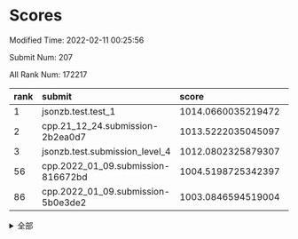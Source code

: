# Scores

Modified Time: 2022-02-11 00:25:56

Submit Num: 207

All Rank Num: 172217

| rank |               submit               |       score        |       sigma        | pk_num |
| :--- | :--------------------------------- | :----------------- | :----------------- | :----- |
| 1    | jsonzb.test.test_1                 | 1014.0660035219472 | 0.8315092352504438 | 3331   |
| 2    | cpp.21_12_24.submission-2b2ea0d7   | 1013.5222035045097 | 0.8051013646773275 | 3331   |
| 3    | jsonzb.test.submission_level_4     | 1012.0802325879307 | 0.7589747835929799 | 3333   |
| 56   | cpp.2022_01_09.submission-816672bd | 1004.5198725342397 | 0.7247575761836674 | 3325   |
| 86   | cpp.2022_01_09.submission-5b0e3de2 | 1003.0846594519004 | 0.7100437175165704 | 3330   |


<details>
<summary>全部</summary>

| rank |                 submit                 |       score        |       sigma        | pk_num |
| :--- | :------------------------------------- | :----------------- | :----------------- | :----- |
| 1    | jsonzb.test.test_1                     | 1014.0660035219472 | 0.8315092352504438 | 3331   |
| 2    | cpp.21_12_24.submission-2b2ea0d7       | 1013.5222035045097 | 0.8051013646773275 | 3331   |
| 3    | jsonzb.test.submission_level_4         | 1012.0802325879307 | 0.7589747835929799 | 3333   |
| 4    | gobigger.level_3.submission_level_3_42 | 1011.5692541786123 | 0.7590103304283927 | 3327   |
| 5    | gobigger.level_3.submission_level_3_45 | 1011.0360666065808 | 0.7566220912760717 | 3328   |
| 6    | gobigger.level_3.submission_level_3_10 | 1010.9645878731437 | 0.7896071188301712 | 3332   |
| 7    | gobigger.level_3.submission_level_3_9  | 1010.9185702623845 | 0.7520151036615347 | 3331   |
| 8    | gobigger.level_3.submission_level_3_12 | 1010.8544358408597 | 0.7713188028344194 | 3325   |
| 9    | gobigger.level_3.submission_level_3_1  | 1010.8157292280594 | 0.7738243307648506 | 3329   |
| 10   | gobigger.level_3.submission_level_3_41 | 1010.7889070452999 | 0.7573059339489345 | 3331   |
| 11   | gobigger.level_3.submission_level_3_6  | 1010.7845728139255 | 0.7647341933305484 | 3329   |
| 12   | gobigger.level_3.submission_level_3_20 | 1010.7078165797042 | 0.7657957530131623 | 3328   |
| 13   | gobigger.level_3.submission_level_3_43 | 1010.7011227428386 | 0.7766822925813095 | 3325   |
| 14   | gobigger.level_3.submission_level_3_13 | 1010.6294697674717 | 0.7776186177300813 | 3328   |
| 15   | gobigger.level_3.submission_level_3_36 | 1010.6224118737701 | 0.7678786543715689 | 3331   |
| 16   | gobigger.level_3.submission_level_3_31 | 1010.6123241361083 | 0.7665191033984917 | 3333   |
| 17   | gobigger.level_3.submission_level_3_7  | 1010.6083543878394 | 0.7799220385141069 | 3325   |
| 18   | gobigger.level_3.submission_level_3_23 | 1010.5614572681859 | 0.764269811411155  | 3329   |
| 19   | gobigger.level_3.submission_level_3_28 | 1010.5534856363663 | 0.7826588459562962 | 3328   |
| 20   | gobigger.level_3.submission_level_3_4  | 1010.448745165322  | 0.761631179205381  | 3327   |
| 21   | gobigger.level_3.submission_level_3_8  | 1010.4174005076444 | 0.750835068268789  | 3323   |
| 22   | gobigger.level_3.submission_level_3_46 | 1010.2730692625977 | 0.7644274532871668 | 3325   |
| 23   | gobigger.level_3.submission_level_3_11 | 1010.2580055848124 | 0.7698383889789945 | 3325   |
| 24   | gobigger.level_3.submission_level_3_29 | 1010.2482317867382 | 0.7808594911976275 | 3333   |
| 25   | gobigger.level_3.submission_level_3_34 | 1010.1896332629324 | 0.7637399168536878 | 3326   |
| 26   | gobigger.level_3.submission_level_3_22 | 1010.0175747254286 | 0.7689523200091976 | 3329   |
| 27   | gobigger.level_3.submission_level_3_2  | 1009.9707186194079 | 0.7324536714091178 | 3330   |
| 28   | gobigger.level_3.submission_level_3_26 | 1009.9561989910435 | 0.7543421328392167 | 3333   |
| 29   | gobigger.level_3.submission_level_3_27 | 1009.8993912549053 | 0.7527454415712458 | 3326   |
| 30   | gobigger.level_3.submission_level_3_48 | 1009.8694405212697 | 0.7679216512768835 | 3322   |
| 31   | gobigger.level_3.submission_level_3_49 | 1009.8069965398835 | 0.7572676419234572 | 3327   |
| 32   | gobigger.level_3.submission_level_3_40 | 1009.7861472534386 | 0.7471267312500679 | 3326   |
| 33   | gobigger.level_3.submission_level_3_39 | 1009.7284355664243 | 0.7397456764291521 | 3326   |
| 34   | gobigger.level_3.submission_level_3_21 | 1009.7213954294502 | 0.7547464239077544 | 3326   |
| 35   | gobigger.level_3.submission_level_3_38 | 1009.4435997153416 | 0.768460804661366  | 3327   |
| 36   | gobigger.level_3.submission_level_3_5  | 1009.3859877943678 | 0.7454205811991623 | 3327   |
| 37   | gobigger.level_3.submission_level_3_16 | 1009.3834522283048 | 0.7461474427384476 | 3328   |
| 38   | gobigger.level_3.submission_level_3_0  | 1009.3425753274239 | 0.7699565707417007 | 3324   |
| 39   | gobigger.level_3.submission_level_3_14 | 1009.3061937568144 | 0.7370732777229335 | 3324   |
| 40   | gobigger.level_3.submission_level_3_44 | 1009.2609452866184 | 0.7439591738831984 | 3327   |
| 41   | gobigger.level_3.submission_level_3_24 | 1009.0497700100433 | 0.7373180048076745 | 3330   |
| 42   | gobigger.level_3.submission_level_3_3  | 1009.0470520375865 | 0.7542938405557754 | 3327   |
| 43   | gobigger.level_3.submission_level_3_47 | 1009.0379771509128 | 0.7578528290730535 | 3328   |
| 44   | gobigger.level_3.submission_level_3_30 | 1008.9535496224285 | 0.7437530180616745 | 3324   |
| 45   | gobigger.level_3.submission_level_3_19 | 1008.9277790837165 | 0.7482614631166038 | 3329   |
| 46   | gobigger.level_3.submission_level_3_15 | 1008.922075270045  | 0.7529202571503574 | 3330   |
| 47   | gobigger.level_3.submission_level_3_25 | 1008.917155272376  | 0.7285560805871049 | 3323   |
| 48   | gobigger.level_3.submission_level_3_18 | 1008.6677233428652 | 0.7708603037362117 | 3328   |
| 49   | gobigger.level_3.submission_level_3_37 | 1008.6005540852636 | 0.7578835480283816 | 3328   |
| 50   | gobigger.level_3.submission_level_3_32 | 1008.592446753109  | 0.7453833937758162 | 3325   |
| 51   | gobigger.level_3.submission_level_3_35 | 1008.5709783014144 | 0.7495954232899993 | 3322   |
| 52   | gobigger.level_3.submission_level_3_33 | 1008.4459659690948 | 0.7446493550738098 | 3321   |
| 53   | gobigger.level_3.submission_level_3_17 | 1007.9223167051118 | 0.7376995693408106 | 3328   |
| 54   | gobigger.level_1.submission_level_1_15 | 1004.7935783385062 | 0.7165916435362263 | 3327   |
| 55   | gobigger.level_1.submission_level_1_33 | 1004.5219642105924 | 0.7173941951043035 | 3328   |
| 56   | cpp.2022_01_09.submission-816672bd     | 1004.5198725342397 | 0.7247575761836674 | 3325   |
| 57   | gobigger.level_1.submission_level_1_34 | 1004.3259395491874 | 0.7300010362577958 | 3323   |
| 58   | gobigger.level_1.submission_level_1_17 | 1004.2146460753665 | 0.7165159771069046 | 3329   |
| 59   | gobigger.level_1.submission_level_1_29 | 1004.2017466452851 | 0.7253643603352848 | 3325   |
| 60   | gobigger.level_1.submission_level_1_20 | 1003.9990608742963 | 0.7115006891640326 | 3333   |
| 61   | gobigger.level_1.submission_level_1_21 | 1003.9768861836027 | 0.7311979381941203 | 3330   |
| 62   | gobigger.level_1.submission_level_1_0  | 1003.9519483047571 | 0.7270927250191282 | 3329   |
| 63   | gobigger.level_1.submission_level_1_45 | 1003.9376663241898 | 0.7177236488528225 | 3328   |
| 64   | gobigger.level_1.submission_level_1_31 | 1003.9360560755964 | 0.7249192083780608 | 3329   |
| 65   | gobigger.level_1.submission_level_1_30 | 1003.9063356089541 | 0.7182620836006077 | 3326   |
| 66   | gobigger.level_1.submission_level_1_40 | 1003.8843585655535 | 0.7115122389697428 | 3327   |
| 67   | gobigger.level_1.submission_level_1_10 | 1003.8277537579893 | 0.7331152827738617 | 3327   |
| 68   | gobigger.level_1.submission_level_1_39 | 1003.7204242521493 | 0.7171844702146994 | 3330   |
| 69   | gobigger.level_1.submission_level_1_28 | 1003.7084182644206 | 0.7288723508452671 | 3324   |
| 70   | gobigger.level_1.submission_level_1_27 | 1003.6692169899799 | 0.7201050148351855 | 3331   |
| 71   | gobigger.level_1.submission_level_1_9  | 1003.6598720315541 | 0.7115986717068962 | 3325   |
| 72   | gobigger.level_1.submission_level_1_37 | 1003.6566856313957 | 0.7217989203649424 | 3326   |
| 73   | gobigger.level_1.submission_level_1_22 | 1003.6498314310645 | 0.7251052833566515 | 3323   |
| 74   | gobigger.level_1.submission_level_1_6  | 1003.6227079147466 | 0.717431407493457  | 3328   |
| 75   | gobigger.level_1.submission_level_1_32 | 1003.5324730513695 | 0.7164351870432387 | 3328   |
| 76   | gobigger.level_1.submission_level_1_47 | 1003.5056851551118 | 0.7037461926793163 | 3327   |
| 77   | gobigger.level_1.submission_level_1_1  | 1003.4737542819536 | 0.717103237208994  | 3330   |
| 78   | gobigger.level_1.submission_level_1_16 | 1003.42577246679   | 0.7158756184500787 | 3329   |
| 79   | gobigger.level_1.submission_level_1_4  | 1003.3973513019603 | 0.7241058375877586 | 3325   |
| 80   | gobigger.level_1.submission_level_1_11 | 1003.3223922225675 | 0.7113388617860629 | 3330   |
| 81   | gobigger.level_1.submission_level_1_14 | 1003.2917839117132 | 0.7012340219806545 | 3328   |
| 82   | gobigger.level_1.submission_level_1_19 | 1003.2589365121967 | 0.7093390724975259 | 3326   |
| 83   | gobigger.level_1.submission_level_1_48 | 1003.1258068174333 | 0.7128327063431193 | 3333   |
| 84   | gobigger.level_1.submission_level_1_3  | 1003.1061049841436 | 0.7124081573795624 | 3326   |
| 85   | gobigger.level_1.submission_level_1_23 | 1003.0968436443904 | 0.7124903339590951 | 3327   |
| 86   | cpp.2022_01_09.submission-5b0e3de2     | 1003.0846594519004 | 0.7100437175165704 | 3330   |
| 87   | gobigger.level_1.submission_level_1_35 | 1002.9969891490078 | 0.7178218135818087 | 3326   |
| 88   | gobigger.level_1.submission_level_1_44 | 1002.9011665087105 | 0.7081182156482119 | 3330   |
| 89   | gobigger.level_1.submission_level_1_12 | 1002.8443705962185 | 0.7098789862955361 | 3325   |
| 90   | gobigger.level_1.submission_level_1_41 | 1002.8422543496819 | 0.7061110957626378 | 3327   |
| 91   | gobigger.level_1.submission_level_1_46 | 1002.8323917847647 | 0.6996661719497173 | 3326   |
| 92   | gobigger.level_1.submission_level_1_7  | 1002.8155068109135 | 0.7041733530600187 | 3328   |
| 93   | gobigger.level_1.submission_level_1_13 | 1002.7900178574938 | 0.7150766060789626 | 3327   |
| 94   | gobigger.level_1.submission_level_1_8  | 1002.778067536044  | 0.7310290659279918 | 3332   |
| 95   | gobigger.level_1.submission_level_1_49 | 1002.7702357619587 | 0.7212851132932608 | 3329   |
| 96   | gobigger.level_1.submission_level_1_18 | 1002.6932171149533 | 0.7203803393669892 | 3326   |
| 97   | gobigger.level_1.submission_level_1_2  | 1002.6784007619128 | 0.7155964033466815 | 3325   |
| 98   | gobigger.level_1.submission_level_1_5  | 1002.5928719417419 | 0.712568725167608  | 3329   |
| 99   | gobigger.level_1.submission_level_1_26 | 1002.5246905812159 | 0.7099811326491727 | 3327   |
| 100  | gobigger.level_1.submission_level_1_24 | 1002.2854552146947 | 0.7177511976218549 | 3331   |
| 101  | gobigger.level_1.submission_level_1_25 | 1002.2322911121012 | 0.7214647218658    | 3329   |
| 102  | gobigger.level_1.submission_level_1_43 | 1002.1830879920643 | 0.7120258114666539 | 3326   |
| 103  | gobigger.level_1.submission_level_1_36 | 1001.9862386502466 | 0.7131980737143166 | 3324   |
| 104  | gobigger.level_1.submission_level_1_38 | 1001.7168131492025 | 0.7139424769038171 | 3334   |
| 105  | gobigger.level_1.submission_level_1_42 | 1001.6020841279097 | 0.709333451255143  | 3328   |
| 106  | gobigger.random.submission_random_7    | 997.274848380667   | 0.7031909521470395 | 3327   |
| 107  | gobigger.random.submission_random_36   | 997.2353271077027  | 0.7138319820013319 | 3328   |
| 108  | gobigger.random.submission_random_0    | 997.1351394711486  | 0.7032275842985347 | 3329   |
| 109  | gobigger.random.submission_random_21   | 997.0163022508887  | 0.707048720912875  | 3330   |
| 110  | gobigger.random.submission_random_42   | 997.0155229079581  | 0.7100011873204445 | 3328   |
| 111  | gobigger.random.submission_random_23   | 996.9918073006988  | 0.6936767156509851 | 3327   |
| 112  | gobigger.random.submission_random_48   | 996.973344812173   | 0.7091954212383954 | 3327   |
| 113  | gobigger.random.submission_random_24   | 996.9513722295051  | 0.7117082185782994 | 3329   |
| 114  | gobigger.random.submission_random_31   | 996.633078872612   | 0.7060600222373312 | 3330   |
| 115  | gobigger.random.submission_random_40   | 996.5726490310684  | 0.6977909936643355 | 3328   |
| 116  | gobigger.random.submission_random_29   | 996.5104699476574  | 0.7075418921177383 | 3327   |
| 117  | gobigger.random.submission_random_14   | 996.45368522016    | 0.7174002340635669 | 3327   |
| 118  | gobigger.random.submission_random_8    | 996.4106787555025  | 0.7157478257923049 | 3328   |
| 119  | gobigger.random.submission_random_6    | 996.3553420472526  | 0.7099490189034088 | 3328   |
| 120  | gobigger.random.submission_random_28   | 996.3147462819868  | 0.7069801944761147 | 3331   |
| 121  | gobigger.random.submission_random_34   | 996.2871578679722  | 0.7064537487409979 | 3330   |
| 122  | gobigger.random.submission_random_11   | 996.2557925334186  | 0.7187291105164346 | 3326   |
| 123  | gobigger.random.submission_random_46   | 996.2275153447764  | 0.7185615077960295 | 3327   |
| 124  | gobigger.random.submission_random_16   | 996.1203819872967  | 0.7128393318357917 | 3329   |
| 125  | gobigger.random.submission_random_2    | 996.033806312709   | 0.7069558713565528 | 3325   |
| 126  | gobigger.random.submission_random_38   | 996.0070609879573  | 0.7039634696723996 | 3328   |
| 127  | gobigger.random.submission_random_25   | 995.9837604375685  | 0.7037662385282009 | 3325   |
| 128  | gobigger.random.submission_random_39   | 995.9705456814428  | 0.7008384111503109 | 3325   |
| 129  | gobigger.random.submission_random_19   | 995.9194266049891  | 0.7191280330298206 | 3330   |
| 130  | gobigger.random.submission_random_15   | 995.8881284767923  | 0.7097030055489449 | 3329   |
| 131  | gobigger.random.submission_random_33   | 995.7781691318946  | 0.7057385638497613 | 3327   |
| 132  | gobigger.random.submission_random_17   | 995.7707369638026  | 0.7105189907409645 | 3328   |
| 133  | gobigger.random.submission_random_22   | 995.7453290226588  | 0.7090016876417928 | 3330   |
| 134  | gobigger.random.submission_random_4    | 995.7324635041996  | 0.7096241373905701 | 3330   |
| 135  | gobigger.random.submission_random_45   | 995.7212983687655  | 0.7156755254552046 | 3327   |
| 136  | gobigger.random.submission_random_30   | 995.6809023820525  | 0.7191167984864845 | 3324   |
| 137  | gobigger.random.submission_random_18   | 995.6602573057447  | 0.7174402877154807 | 3328   |
| 138  | gobigger.random.submission_random_20   | 995.5821818874055  | 0.7140029598431994 | 3326   |
| 139  | gobigger.random.submission_random_26   | 995.5553752316338  | 0.7155407936045949 | 3329   |
| 140  | gobigger.random.submission_random_12   | 995.4643390050968  | 0.7228115330409121 | 3326   |
| 141  | gobigger.random.submission_random_37   | 995.4487979488933  | 0.7063239062916447 | 3324   |
| 142  | gobigger.random.submission_random_32   | 995.4313229310748  | 0.7196961931967369 | 3328   |
| 143  | gobigger.random.submission_random_47   | 995.422864792772   | 0.7079144943092781 | 3326   |
| 144  | gobigger.random.submission_random_27   | 995.4082160484871  | 0.7106091000237598 | 3326   |
| 145  | gobigger.random.submission_random_49   | 995.3639359879752  | 0.7220315576878933 | 3330   |
| 146  | gobigger.random.submission_random_1    | 995.3390330102859  | 0.729052073042704  | 3325   |
| 147  | gobigger.random.submission_random_13   | 995.2945187173166  | 0.7051303537631983 | 3331   |
| 148  | gobigger.random.submission_random_5    | 995.2921626221315  | 0.6989332551515463 | 3324   |
| 149  | gobigger.random.submission_random_43   | 995.2872899797115  | 0.7020741933408103 | 3325   |
| 150  | gobigger.random.submission_random_3    | 995.2089661391744  | 0.7084854459265834 | 3330   |
| 151  | gobigger.random.submission_random_10   | 995.1020443513884  | 0.7138362342067197 | 3329   |
| 152  | gobigger.random.submission_random_44   | 995.0944749536129  | 0.7026895871169716 | 3329   |
| 153  | gobigger.random.submission_random_35   | 995.0647264416275  | 0.725177588286445  | 3329   |
| 154  | gobigger.random.submission_random_41   | 994.8914622203081  | 0.729998612269518  | 3325   |
| 155  | gobigger.random.submission_random_9    | 994.7395703955608  | 0.7191232420050786 | 3333   |
| 156  | gobigger.level_2.submission_level_2_2  | 994.3601069431002  | 0.7243673104501176 | 3328   |
| 157  | gobigger.level_2.submission_level_2_0  | 993.7484737541349  | 0.7407503664591231 | 3331   |
| 158  | gobigger.level_2.submission_level_2_15 | 993.566994003372   | 0.7488581517422322 | 3329   |
| 159  | gobigger.level_2.submission_level_2_7  | 993.3581301663847  | 0.7255608228345416 | 3334   |
| 160  | gobigger.level_2.submission_level_2_12 | 993.3366703356496  | 0.7377676294837162 | 3324   |
| 161  | gobigger.level_2.submission_level_2_31 | 993.1656649525758  | 0.7208434840688454 | 3331   |
| 162  | gobigger.level_2.submission_level_2_14 | 993.0855852575913  | 0.745149991693243  | 3325   |
| 163  | gobigger.level_2.submission_level_2_29 | 992.9105445812094  | 0.7369912940663177 | 3331   |
| 164  | gobigger.level_2.submission_level_2_37 | 992.9050930846986  | 0.7419042972718426 | 3329   |
| 165  | gobigger.level_2.submission_level_2_39 | 992.8623611273501  | 0.7348124960954059 | 3325   |
| 166  | gobigger.level_2.submission_level_2_38 | 992.8270439968388  | 0.7337990591215637 | 3327   |
| 167  | gobigger.level_2.submission_level_2_47 | 992.6599727599444  | 0.7293104017887205 | 3330   |
| 168  | gobigger.level_2.submission_level_2_26 | 992.6199666341598  | 0.7474500668587711 | 3323   |
| 169  | gobigger.level_2.submission_level_2_6  | 992.6098987082064  | 0.7408592725984784 | 3330   |
| 170  | gobigger.level_2.submission_level_2_44 | 992.5691010549049  | 0.7407370613603865 | 3332   |
| 171  | gobigger.level_2.submission_level_2_3  | 992.5389657767748  | 0.7345156650659458 | 3337   |
| 172  | gobigger.level_2.submission_level_2_35 | 992.5072320442459  | 0.7342245617773921 | 3331   |
| 173  | gobigger.level_2.submission_level_2_45 | 992.4674366999042  | 0.7504120863482464 | 3327   |
| 174  | gobigger.level_2.submission_level_2_13 | 992.3971787693123  | 0.7368636550160732 | 3329   |
| 175  | gobigger.level_2.submission_level_2_10 | 992.3108477228993  | 0.7620720136879237 | 3328   |
| 176  | gobigger.level_2.submission_level_2_18 | 992.2932400564671  | 0.7407700747614392 | 3328   |
| 177  | gobigger.level_2.submission_level_2_27 | 992.2429478551171  | 0.7362877903688436 | 3326   |
| 178  | gobigger.level_2.submission_level_2_42 | 992.1064524952222  | 0.7519646217897678 | 3328   |
| 179  | gobigger.level_2.submission_level_2_11 | 992.0847526058863  | 0.7440631311764693 | 3332   |
| 180  | gobigger.level_2.submission_level_2_23 | 992.0355999238521  | 0.7239769411821265 | 3330   |
| 181  | gobigger.level_2.submission_level_2_5  | 992.009799447975   | 0.7442644103333699 | 3326   |
| 182  | gobigger.level_2.submission_level_2_8  | 992.0079985260351  | 0.7524254699406294 | 3324   |
| 183  | gobigger.level_2.submission_level_2_34 | 991.9655187372516  | 0.74991829610371   | 3332   |
| 184  | gobigger.level_2.submission_level_2_28 | 991.9260318110444  | 0.7297827802957771 | 3329   |
| 185  | gobigger.level_2.submission_level_2_22 | 991.8806565351437  | 0.749081182211149  | 3328   |
| 186  | gobigger.level_2.submission_level_2_21 | 991.8558641681872  | 0.7594254383035671 | 3328   |
| 187  | gobigger.level_2.submission_level_2_43 | 991.7414327037662  | 0.7257199976788639 | 3327   |
| 188  | gobigger.level_2.submission_level_2_30 | 991.7270229304834  | 0.7385668172281163 | 3328   |
| 189  | gobigger.level_2.submission_level_2_32 | 991.6955909749827  | 0.7499270005473181 | 3327   |
| 190  | gobigger.level_2.submission_level_2_1  | 991.6730003941545  | 0.7478245190338039 | 3327   |
| 191  | gobigger.level_2.submission_level_2_25 | 991.6280035345917  | 0.7498181593299171 | 3328   |
| 192  | gobigger.level_2.submission_level_2_20 | 991.4502249827233  | 0.7393037722551998 | 3328   |
| 193  | gobigger.level_2.submission_level_2_49 | 991.4388404946744  | 0.7418688951290222 | 3325   |
| 194  | gobigger.level_2.submission_level_2_9  | 991.390381247977   | 0.7485167556306968 | 3326   |
| 195  | gobigger.level_2.submission_level_2_48 | 991.3881995662981  | 0.7514437310303945 | 3325   |
| 196  | gobigger.level_2.submission_level_2_40 | 991.3609529118943  | 0.7419515954908867 | 3331   |
| 197  | gobigger.level_2.submission_level_2_4  | 991.3589036380479  | 0.7547947291583433 | 3329   |
| 198  | gobigger.level_2.submission_level_2_46 | 991.3376135517428  | 0.7534187527793462 | 3328   |
| 199  | gobigger.level_2.submission_level_2_33 | 991.0937610012171  | 0.7588439800187847 | 3331   |
| 200  | gobigger.level_2.submission_level_2_19 | 991.0787470207595  | 0.759364829914532  | 3331   |
| 201  | gobigger.level_2.submission_level_2_24 | 991.0098571928311  | 0.7428715085693435 | 3328   |
| 202  | gobigger.level_2.submission_level_2_17 | 990.7409389058112  | 0.747457294556434  | 3331   |
| 203  | gobigger.level_2.submission_level_2_41 | 990.5492557866911  | 0.7547542615714046 | 3333   |
| 204  | gobigger.level_2.submission_level_2_16 | 990.4730494047706  | 0.7659640499736854 | 3326   |
| 205  | gobigger.level_2.submission_level_2_36 | 989.8194014725948  | 0.7785675956501737 | 3321   |
| 206  | gobigger.none.submission_none_0        | 978.7831861947235  | 1.2061783689663548 | 3332   |
| 207  | gobigger.none.submission_none_1        | 978.5936365601773  | 1.2063386168502643 | 3331   |

</details>